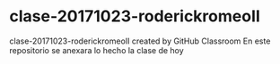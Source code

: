 # clase-20171023-roderickromeoII
clase-20171023-roderickromeoII created by GitHub Classroom
En este repositorio se anexara lo hecho la clase de hoy
